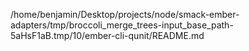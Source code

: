 /home/benjamin/Desktop/projects/node/smack-ember-adapters/tmp/broccoli_merge_trees-input_base_path-5aHsF1aB.tmp/10/ember-cli-qunit/README.md